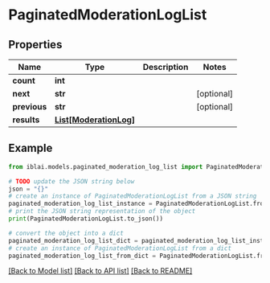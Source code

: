 # PaginatedModerationLogList


## Properties

Name | Type | Description | Notes
------------ | ------------- | ------------- | -------------
**count** | **int** |  | 
**next** | **str** |  | [optional] 
**previous** | **str** |  | [optional] 
**results** | [**List[ModerationLog]**](ModerationLog.md) |  | 

## Example

```python
from iblai.models.paginated_moderation_log_list import PaginatedModerationLogList

# TODO update the JSON string below
json = "{}"
# create an instance of PaginatedModerationLogList from a JSON string
paginated_moderation_log_list_instance = PaginatedModerationLogList.from_json(json)
# print the JSON string representation of the object
print(PaginatedModerationLogList.to_json())

# convert the object into a dict
paginated_moderation_log_list_dict = paginated_moderation_log_list_instance.to_dict()
# create an instance of PaginatedModerationLogList from a dict
paginated_moderation_log_list_from_dict = PaginatedModerationLogList.from_dict(paginated_moderation_log_list_dict)
```
[[Back to Model list]](../README.md#documentation-for-models) [[Back to API list]](../README.md#documentation-for-api-endpoints) [[Back to README]](../README.md)


